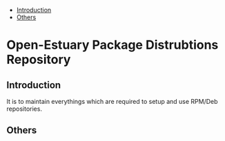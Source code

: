 * [Introduction](#1)
* [Others](#2)

# Open-Estuary Package Distrubtions Repository
## <a name="1">Introduction</a>
It is to maintain everythings which are required to setup and use RPM/Deb repositories. 

## <a name="2">Others</a>

